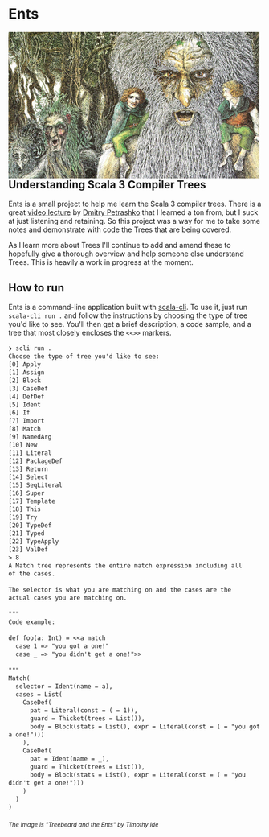 # Ents

<img alt="Treebeard and the Ents by Timothy Ide" align="left" width="500" src="./ents.jpeg">

## Understanding Scala 3 Compiler Trees

Ents is a small project to help me learn the Scala 3 compiler trees. There is a
great [video lecture](https://youtu.be/yYd-zuDd3S8) by [Dmitry
Petrashko](https://twitter.com/darkdimius) that I learned a ton from, but I suck
at just listening and retaining. So this project was a way for me to take some
notes and demonstrate with code the Trees that are being covered.

As I learn more about Trees I'll continue to add and amend these to hopefully
give a thorough overview and help someone else understand Trees. This is heavily
a work in progress at the moment.

## How to run

Ents is a command-line application built with
[scala-cli](https://scala-cli.virtuslab.org/). To use it, just run `scala-cli
run .` and follow the instructions by choosing the type of tree you'd like to
see. You'll then get a brief description, a code sample, and a tree that most
closely encloses the `<<>>` markers.

```
❯ scli run .
Choose the type of tree you'd like to see:
[0] Apply
[1] Assign
[2] Block
[3] CaseDef
[4] DefDef
[5] Ident
[6] If
[7] Import
[8] Match
[9] NamedArg
[10] New
[11] Literal
[12] PackageDef
[13] Return
[14] Select
[15] SeqLiteral
[16] Super
[17] Template
[18] This
[19] Try
[20] TypeDef
[21] Typed
[22] TypeApply
[23] ValDef
> 8
A Match tree represents the entire match expression including all
of the cases.

The selector is what you are matching on and the cases are the
actual cases you are matching on.

"""
Code example:

def foo(a: Int) = <<a match
  case 1 => "you got a one!"
  case _ => "you didn't get a one!">>

"""
Match(
  selector = Ident(name = a),
  cases = List(
    CaseDef(
      pat = Literal(const = ( = 1)),
      guard = Thicket(trees = List()),
      body = Block(stats = List(), expr = Literal(const = ( = "you got a one!")))
    ),
    CaseDef(
      pat = Ident(name = _),
      guard = Thicket(trees = List()),
      body = Block(stats = List(), expr = Literal(const = ( = "you didn't get a one!")))
    )
  )
)
```

<sub>_The image is "Treebeard and the Ents" by Timothy Ide_</sub>
